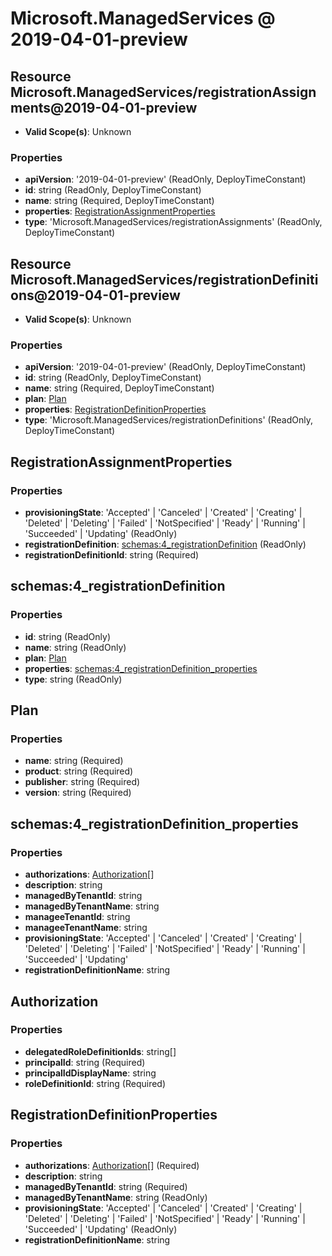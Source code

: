 # Microsoft.ManagedServices @ 2019-04-01-preview

## Resource Microsoft.ManagedServices/registrationAssignments@2019-04-01-preview
* **Valid Scope(s)**: Unknown
### Properties
* **apiVersion**: '2019-04-01-preview' (ReadOnly, DeployTimeConstant)
* **id**: string (ReadOnly, DeployTimeConstant)
* **name**: string (Required, DeployTimeConstant)
* **properties**: [RegistrationAssignmentProperties](#registrationassignmentproperties)
* **type**: 'Microsoft.ManagedServices/registrationAssignments' (ReadOnly, DeployTimeConstant)

## Resource Microsoft.ManagedServices/registrationDefinitions@2019-04-01-preview
* **Valid Scope(s)**: Unknown
### Properties
* **apiVersion**: '2019-04-01-preview' (ReadOnly, DeployTimeConstant)
* **id**: string (ReadOnly, DeployTimeConstant)
* **name**: string (Required, DeployTimeConstant)
* **plan**: [Plan](#plan)
* **properties**: [RegistrationDefinitionProperties](#registrationdefinitionproperties)
* **type**: 'Microsoft.ManagedServices/registrationDefinitions' (ReadOnly, DeployTimeConstant)

## RegistrationAssignmentProperties
### Properties
* **provisioningState**: 'Accepted' | 'Canceled' | 'Created' | 'Creating' | 'Deleted' | 'Deleting' | 'Failed' | 'NotSpecified' | 'Ready' | 'Running' | 'Succeeded' | 'Updating' (ReadOnly)
* **registrationDefinition**: [schemas:4_registrationDefinition](#schemas4registrationdefinition) (ReadOnly)
* **registrationDefinitionId**: string (Required)

## schemas:4_registrationDefinition
### Properties
* **id**: string (ReadOnly)
* **name**: string (ReadOnly)
* **plan**: [Plan](#plan)
* **properties**: [schemas:4_registrationDefinition_properties](#schemas4registrationdefinitionproperties)
* **type**: string (ReadOnly)

## Plan
### Properties
* **name**: string (Required)
* **product**: string (Required)
* **publisher**: string (Required)
* **version**: string (Required)

## schemas:4_registrationDefinition_properties
### Properties
* **authorizations**: [Authorization](#authorization)[]
* **description**: string
* **managedByTenantId**: string
* **managedByTenantName**: string
* **manageeTenantId**: string
* **manageeTenantName**: string
* **provisioningState**: 'Accepted' | 'Canceled' | 'Created' | 'Creating' | 'Deleted' | 'Deleting' | 'Failed' | 'NotSpecified' | 'Ready' | 'Running' | 'Succeeded' | 'Updating'
* **registrationDefinitionName**: string

## Authorization
### Properties
* **delegatedRoleDefinitionIds**: string[]
* **principalId**: string (Required)
* **principalIdDisplayName**: string
* **roleDefinitionId**: string (Required)

## RegistrationDefinitionProperties
### Properties
* **authorizations**: [Authorization](#authorization)[] (Required)
* **description**: string
* **managedByTenantId**: string (Required)
* **managedByTenantName**: string (ReadOnly)
* **provisioningState**: 'Accepted' | 'Canceled' | 'Created' | 'Creating' | 'Deleted' | 'Deleting' | 'Failed' | 'NotSpecified' | 'Ready' | 'Running' | 'Succeeded' | 'Updating' (ReadOnly)
* **registrationDefinitionName**: string

